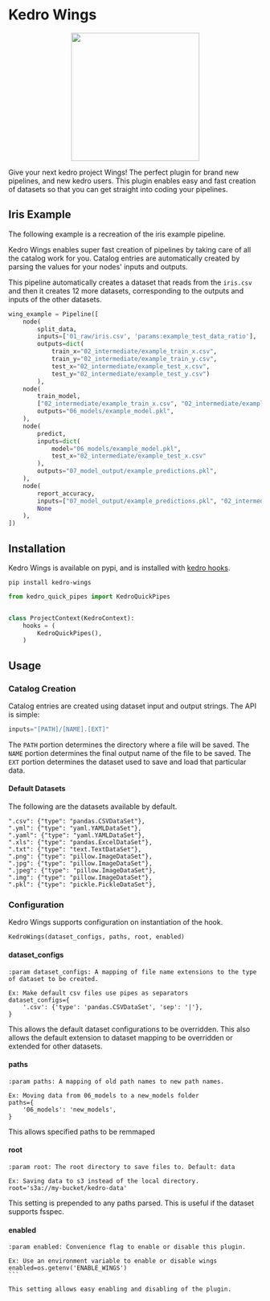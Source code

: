 # Kedro Wings

<p align="center">
  <img width="255" src="https://github.com/tamsanh/kedro-wings/blob/master/images/kedro-wings.png">
</p>

Give your next kedro project Wings! The perfect plugin for brand new pipelines, and new kedro users.
This plugin enables easy and fast creation of datasets so that you can get straight into coding your pipelines.

## Iris Example

The following example is a recreation of the iris example pipeline.

Kedro Wings enables super fast creation of pipelines by taking care of all the catalog work for you.
Catalog entries are automatically created by parsing the values for your nodes' inputs and outputs.

This pipeline automatically creates a dataset that reads from the `iris.csv` and then it creates 12 more datasets, corresponding to the outputs and inputs of the other datasets.

``` python
wing_example = Pipeline([
    node(
        split_data,
        inputs=['01_raw/iris.csv', 'params:example_test_data_ratio'],
        outputs=dict(
            train_x="02_intermediate/example_train_x.csv",
            train_y="02_intermediate/example_train_y.csv",
            test_x="02_intermediate/example_test_x.csv",
            test_y="02_intermediate/example_test_y.csv")
        ),
    node(
        train_model,
        ["02_intermediate/example_train_x.csv", "02_intermediate/example_train_y.csv", "parameters"],
        outputs="06_models/example_model.pkl",
    ),
    node(
        predict,
        inputs=dict(
            model="06_models/example_model.pkl",
            test_x="02_intermediate/example_test_x.csv"
        ),
        outputs="07_model_output/example_predictions.pkl",
    ),
    node(
        report_accuracy,
        inputs=["07_model_output/example_predictions.pkl", "02_intermediate/example_test_y.csv"],
        None
    ),
])
```


## Installation

Kedro Wings is available on pypi, and is installed with [kedro hooks](https://kedro.readthedocs.io/en/latest/04_user_guide/15_hooks.html).

``` console
pip install kedro-wings
```

``` python
from kedro_quick_pipes import KedroQuickPipes


class ProjectContext(KedroContext):
    hooks = (
        KedroQuickPipes(),
    )

```


## Usage

### Catalog Creation

Catalog entries are created using dataset input and output strings. The API is simple:

``` python
inputs="[PATH]/[NAME].[EXT]"
```

The `PATH` portion determines the directory where a file will be saved.
The `NAME` portion determines the final output name of the file to be saved.
The `EXT`  portion determines the dataset used to save and load that particular data.


#### Default Datasets

The following are the datasets available by default.

```
".csv": {"type": "pandas.CSVDataSet"},
".yml": {"type": "yaml.YAMLDataSet"},
".yaml": {"type": "yaml.YAMLDataSet"},
".xls": {"type": "pandas.ExcelDataSet"},
".txt": {"type": "text.TextDataSet"},
".png": {"type": "pillow.ImageDataSet"},
".jpg": {"type": "pillow.ImageDataSet"},
".jpeg": {"type": "pillow.ImageDataSet"},
".img": {"type": "pillow.ImageDataSet"},
".pkl": {"type": "pickle.PickleDataSet"},
```

### Configuration

Kedro Wings supports configuration on instantiation of the hook.

```
KedroWings(dataset_configs, paths, root, enabled)
```

#### dataset_configs
```
:param dataset_configs: A mapping of file name extensions to the type of dataset to be created.

Ex: Make default csv files use pipes as separators
dataset_configs={
    '.csv': {'type': 'pandas.CSVDataSet', 'sep': '|'},
}
```

This allows the default dataset configurations to be overridden.
This also allows the default extension to dataset mapping to be overridden or extended for other datasets.

#### paths
```
:param paths: A mapping of old path names to new path names.

Ex: Moving data from 06_models to a new_models folder
paths={
    '06_models': 'new_models',
}
```

This allows specified paths to be remmaped

#### root
```
:param root: The root directory to save files to. Default: data

Ex: Saving data to s3 instead of the local directory.
root='s3a://my-bucket/kedro-data'
```

This setting is prepended to any paths parsed. This is useful if the dataset supports fsspec.

#### enabled
````
:param enabled: Convenience flag to enable or disable this plugin.

Ex: Use an environment variable to enable or disable wings
enabled=os.getenv('ENABLE_WINGS')
```

This setting allows easy enabling and disabling of the plugin.
